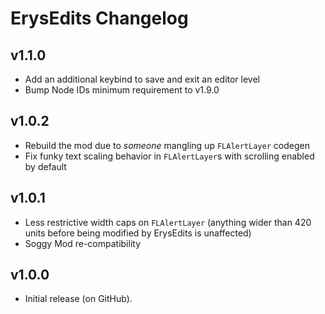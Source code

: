 # ErysEdits Changelog
## v1.1.0
- Add an additional keybind to save and exit an editor level
- Bump Node IDs minimum requirement to v1.9.0
## v1.0.2
- Rebuild the mod due to *someone* mangling up `FLAlertLayer` codegen
- Fix funky text scaling behavior in `FLAlertLayer`s with scrolling enabled by default
## v1.0.1
- Less restrictive width caps on `FLAlertLayer` (anything wider than 420 units before being modified by ErysEdits is unaffected)
- Soggy Mod re-compatibility
## v1.0.0
- Initial release (on GitHub).